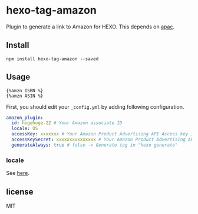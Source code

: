 # hexo-tag-amazon
Plugin to generate a link to Amazon for HEXO. This depends on [apac](https://www.npmjs.com/package/apac).

## Install
```
npm install hexo-tag-amazon --saved
```

## Usage
```
{%amzn ISBN %}
{%amzn ASIN %}
```

First, you should edit your `_config.yml` by adding following configuration.

```yml
amazon_plugin:
  id: hogehoge-22 # Your Amazon associate ID
  locale: US
  accessKey: xxxxxxx # Your Amazon Product Advertising API Access key ID
  accessKeySecret: xxxxxxxxxxxxxxx # Your Amazon Product Advertising API Secret access key
  generateAlways: true # false -> Generate tag in "hexo generate"
```

### locale
See [here](https://www.npmjs.com/package/apac#locales).

## license
MIT